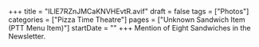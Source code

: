+++
title = "ILlE7RZnJMCaKNVHEvtR.avif"
draft = false
tags = ["Photos"]
categories = ["Pizza Time Theatre"]
pages = ["Unknown Sandwich Item (PTT Menu Item)"]
startDate = ""
+++
Mention of Eight Sandwiches in the Newsletter.
